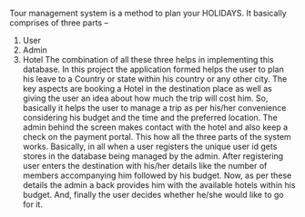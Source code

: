 Tour management system is a method to plan your HOLIDAYS. It basically comprises of three parts –
  1. User
  2. Admin
  3. Hotel
The combination of all these three helps in implementing this database. In this project the application formed helps the user to plan his leave to a Country or state within his country or any other city. The key aspects are booking a Hotel in the destination place as well as giving the user an idea about how much the trip will cost him.
So, basically it helps the user to manage a trip as per his/her convenience considering his budget and the time and the preferred location.
The admin behind the screen makes contact with the hotel and also keep a check on the payment portal. This how all the three parts of the system works.
Basically, in all when a user registers the unique user id gets stores in the database being managed by the admin. After registering user enters the destination with his/her details like the number of members accompanying him followed by his budget. Now, as per these details the admin a back provides him with the available hotels within his budget. And, finally the user decides whether he/she would like to go for it.
